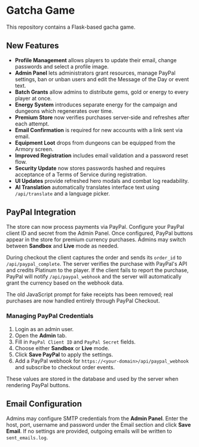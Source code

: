 # Gatcha Game

This repository contains a Flask-based gacha game.

## New Features

- **Profile Management** allows players to update their email, change passwords
  and select a profile image.
- **Admin Panel** lets administrators grant resources, manage PayPal settings,
  ban or unban users and edit the Message of the Day or event text.
- **Batch Grants** allow admins to distribute gems, gold or energy to every player at once.
- **Energy System** introduces separate energy for the campaign and dungeons
  which regenerates over time.
- **Premium Store** now verifies purchases server‑side and refreshes after each
  attempt.
- **Email Confirmation** is required for new accounts with a link sent via email.
- **Equipment Loot** drops from dungeons can be equipped from the Armory screen.
- **Improved Registration** includes email validation and a password reset flow.
- **Security Update** now stores passwords hashed and requires acceptance of a Terms of Service during registration.
- **UI Updates** provide refreshed hero modals and combat log readability.
- **AI Translation** automatically translates interface text using `/api/translate` and a language picker.

## PayPal Integration

The store can now process payments via PayPal. Configure your PayPal client ID and secret from the Admin Panel. Once configured, PayPal buttons appear in the store for premium currency purchases. Admins may switch between **Sandbox** and **Live** mode as needed.

During checkout the client captures the order and sends its `order_id` to `/api/paypal_complete`.
The server verifies the purchase with PayPal's API and credits Platinum to the player.
If the client fails to report the purchase, PayPal will notify `/api/paypal_webhook` and the
server will automatically grant the currency based on the webhook data.

The old JavaScript prompt for fake receipts has been removed; real purchases are now handled entirely through PayPal Checkout.

### Managing PayPal Credentials
1. Login as an admin user.
2. Open the **Admin** tab.
3. Fill in `PayPal Client ID` and `PayPal Secret` fields.
4. Choose either **Sandbox** or **Live** mode.
5. Click **Save PayPal** to apply the settings.
6. Add a PayPal webhook for `https://<your-domain>/api/paypal_webhook` and
   subscribe to checkout order events.

These values are stored in the database and used by the server when rendering PayPal buttons.

## Email Configuration

Admins may configure SMTP credentials from the **Admin Panel**. Enter the host, port, username and password under the Email section and click **Save Email**. If no settings are provided, outgoing emails will be written to `sent_emails.log`.
